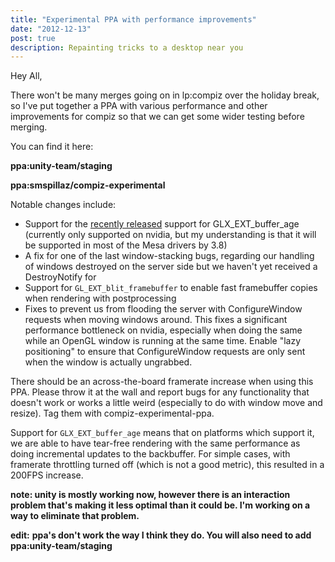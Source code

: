 ```yaml
---
title: "Experimental PPA with performance improvements"
date: "2012-12-13"
post: true
description: Repainting tricks to a desktop near you
---
```


Hey All,

There won't be many merges going on in lp:compiz over the holiday break, so I've put together a PPA with various performance and other improvements for compiz so that we can get some wider testing before merging.

You can find it here:

**ppa:unity-team/staging**

**ppa:smspillaz/compiz-experimental**

Notable changes include:

- Support for the [recently released](http://www.nvidia.com/object/linux-display-ia32-313.09-driver.html) support for GLX_EXT_buffer_age (currently only supported on nvidia, but my understanding is that it will be supported in most of the Mesa drivers by 3.8)
- A fix for one of the last window-stacking bugs, regarding our handling of windows destroyed on the server side but we haven't yet received a DestroyNotify for
- Support for `GL_EXT_blit_framebuffer` to enable fast framebuffer copies when rendering with postprocessing
- Fixes to prevent us from flooding the server with ConfigureWindow requests when moving windows around. This fixes a significant performance bottleneck on nvidia, especially when doing the same while an OpenGL window is running at the same time. Enable "lazy positioning" to ensure that ConfigureWindow requests are only sent when the window is actually ungrabbed.

There should be an across-the-board framerate increase when using this PPA. Please throw it at the wall and report bugs for any functionality that doesn't work or works a little weird (especially to do with window move and resize). Tag them with compiz-experimental-ppa.

Support for `GLX_EXT_buffer_age` means that on platforms which support it, we are able to have tear-free rendering with the same performance as doing incremental updates to the backbuffer. For simple cases, with framerate throttling turned off (which is not a good metric), this resulted in a 200FPS increase.

**note: unity is mostly working now, however there is an interaction problem that's making it less optimal than it could be. I'm working on a way to eliminate that problem.**

**edit:** **ppa's don't work the way I think they do. You will also need to add ppa:unity-team/staging**

